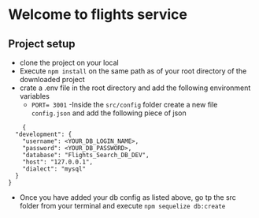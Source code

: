 # Welcome to flights service

## Project setup

- clone the project on your local
- Execute `npm install` on the same path as of your root directory of the downloaded project
- crate a .env file in the root directory and add the following environment variables
    -  `PORT= 3001`
-Inside the `src/config` folder create a new file  `config.json` and add the following piece of json

```
    {
  "development": {
    "username": <YOUR_DB_LOGIN_NAME>,
    "password": <YOUR_DB_PASSWORD>,
    "database": "Flights_Search_DB_DEV",
    "host": "127.0.0.1",
    "dialect": "mysql"
  }
}
```
- Once you have added your db config as listed above, go tp the src folder from your terminal and execute `npm sequelize db:create`